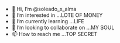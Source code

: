 - 👋 Hi, I’m @soleado_x_alma
- 👀 I’m interested in ...LOTE OF MONEY
- 🌱 I’m currently learning ...LIFE
- 💞️ I’m looking to collaborate on ...MY SOUL
- 📫 How to reach me ...TOP SECRET

<!---
soleado-alma/soleado-alma is a ✨ special ✨ repository because its `README.md` (this file) appears on your GitHub profile.
You can click the Preview link to take a look at your changes.
--->

